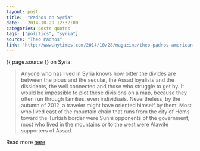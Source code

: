 ```yaml
---
layout: post
title:  "Padnos on Syria"
date:   2014-10-29 12:32:00
categories: posts quotes
tags: ["politics", "syria"]
source: "Theo Padnos"
link: "http://www.nytimes.com/2014/10/28/magazine/theo-padnos-american-journalist-on-being-kidnapped-tortured-and-released-in-syria.html"
---
```


{{ page.source }} on Syria:

> Anyone who has lived in Syria knows how bitter the divides are between the pious and the secular, the Assad loyalists and the dissidents, the well connected and those who struggle to get by. It would be impossible to plot these divisions on a map, because they often run through families, even individuals. Nevertheless, by the autumn of 2012, a traveler might have oriented himself by them: Most who lived east of the mountain chain that runs from the city of Homs toward the Turkish border were Sunni opponents of the government; most who lived in the mountains or to the west were Alawite supporters of Assad.

Read more [here]({{page.reference}}).